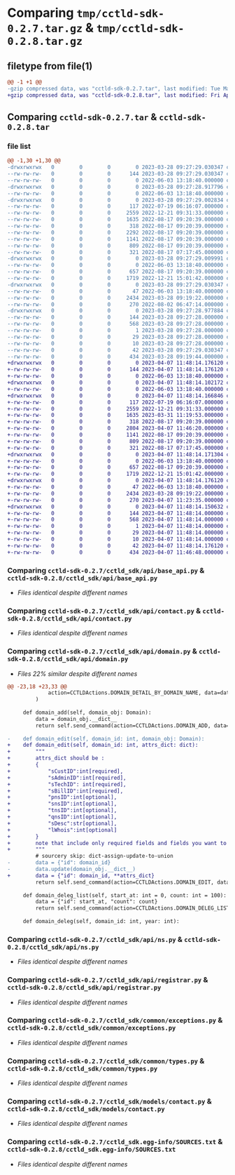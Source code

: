 # Comparing `tmp/cctld-sdk-0.2.7.tar.gz` & `tmp/cctld-sdk-0.2.8.tar.gz`

## filetype from file(1)

```diff
@@ -1 +1 @@
-gzip compressed data, was "cctld-sdk-0.2.7.tar", last modified: Tue Mar 28 09:27:29 2023, max compression
+gzip compressed data, was "cctld-sdk-0.2.8.tar", last modified: Fri Apr  7 11:48:14 2023, max compression
```

## Comparing `cctld-sdk-0.2.7.tar` & `cctld-sdk-0.2.8.tar`

### file list

```diff
@@ -1,30 +1,30 @@
-drwxrwxrwx   0        0        0        0 2023-03-28 09:27:29.030347 cctld-sdk-0.2.7/
--rw-rw-rw-   0        0        0      144 2023-03-28 09:27:29.030347 cctld-sdk-0.2.7/PKG-INFO
--rw-rw-rw-   0        0        0        0 2022-06-03 13:18:40.000000 cctld-sdk-0.2.7/README.md
-drwxrwxrwx   0        0        0        0 2023-03-28 09:27:28.917796 cctld-sdk-0.2.7/cctld_sdk/
--rw-rw-rw-   0        0        0        0 2022-06-03 13:18:40.000000 cctld-sdk-0.2.7/cctld_sdk/__init__.py
-drwxrwxrwx   0        0        0        0 2023-03-28 09:27:29.002834 cctld-sdk-0.2.7/cctld_sdk/api/
--rw-rw-rw-   0        0        0      117 2022-07-19 06:16:07.000000 cctld-sdk-0.2.7/cctld_sdk/api/__init__.py
--rw-rw-rw-   0        0        0     2559 2022-12-21 09:31:33.000000 cctld-sdk-0.2.7/cctld_sdk/api/base_api.py
--rw-rw-rw-   0        0        0     1635 2022-08-17 09:20:39.000000 cctld-sdk-0.2.7/cctld_sdk/api/contact.py
--rw-rw-rw-   0        0        0      318 2022-08-17 09:20:39.000000 cctld-sdk-0.2.7/cctld_sdk/api/decorator.py
--rw-rw-rw-   0        0        0     2292 2022-08-17 09:20:39.000000 cctld-sdk-0.2.7/cctld_sdk/api/domain.py
--rw-rw-rw-   0        0        0     1141 2022-08-17 09:20:39.000000 cctld-sdk-0.2.7/cctld_sdk/api/ns.py
--rw-rw-rw-   0        0        0      809 2022-08-17 09:20:39.000000 cctld-sdk-0.2.7/cctld_sdk/api/registrar.py
--rw-rw-rw-   0        0        0      321 2022-08-17 07:17:45.000000 cctld-sdk-0.2.7/cctld_sdk/cctld.py
-drwxrwxrwx   0        0        0        0 2023-03-28 09:27:29.009991 cctld-sdk-0.2.7/cctld_sdk/common/
--rw-rw-rw-   0        0        0        0 2022-06-03 13:18:40.000000 cctld-sdk-0.2.7/cctld_sdk/common/__init__.py
--rw-rw-rw-   0        0        0      657 2022-08-17 09:20:39.000000 cctld-sdk-0.2.7/cctld_sdk/common/exceptions.py
--rw-rw-rw-   0        0        0     1719 2022-12-21 15:01:42.000000 cctld-sdk-0.2.7/cctld_sdk/common/types.py
-drwxrwxrwx   0        0        0        0 2023-03-28 09:27:29.030347 cctld-sdk-0.2.7/cctld_sdk/models/
--rw-rw-rw-   0        0        0       47 2022-06-03 13:18:40.000000 cctld-sdk-0.2.7/cctld_sdk/models/__init__.py
--rw-rw-rw-   0        0        0     2434 2023-03-28 09:19:22.000000 cctld-sdk-0.2.7/cctld_sdk/models/contact.py
--rw-rw-rw-   0        0        0      270 2022-08-02 06:47:14.000000 cctld-sdk-0.2.7/cctld_sdk/models/domain.py
-drwxrwxrwx   0        0        0        0 2023-03-28 09:27:28.977884 cctld-sdk-0.2.7/cctld_sdk.egg-info/
--rw-rw-rw-   0        0        0      144 2023-03-28 09:27:28.000000 cctld-sdk-0.2.7/cctld_sdk.egg-info/PKG-INFO
--rw-rw-rw-   0        0        0      568 2023-03-28 09:27:28.000000 cctld-sdk-0.2.7/cctld_sdk.egg-info/SOURCES.txt
--rw-rw-rw-   0        0        0        1 2023-03-28 09:27:28.000000 cctld-sdk-0.2.7/cctld_sdk.egg-info/dependency_links.txt
--rw-rw-rw-   0        0        0       29 2023-03-28 09:27:28.000000 cctld-sdk-0.2.7/cctld_sdk.egg-info/requires.txt
--rw-rw-rw-   0        0        0       10 2023-03-28 09:27:28.000000 cctld-sdk-0.2.7/cctld_sdk.egg-info/top_level.txt
--rw-rw-rw-   0        0        0       42 2023-03-28 09:27:29.030347 cctld-sdk-0.2.7/setup.cfg
--rw-rw-rw-   0        0        0      434 2023-03-28 09:19:44.000000 cctld-sdk-0.2.7/setup.py
+drwxrwxrwx   0        0        0        0 2023-04-07 11:48:14.176120 cctld-sdk-0.2.8/
+-rw-rw-rw-   0        0        0      144 2023-04-07 11:48:14.176120 cctld-sdk-0.2.8/PKG-INFO
+-rw-rw-rw-   0        0        0        0 2022-06-03 13:18:40.000000 cctld-sdk-0.2.8/README.md
+drwxrwxrwx   0        0        0        0 2023-04-07 11:48:14.102172 cctld-sdk-0.2.8/cctld_sdk/
+-rw-rw-rw-   0        0        0        0 2022-06-03 13:18:40.000000 cctld-sdk-0.2.8/cctld_sdk/__init__.py
+drwxrwxrwx   0        0        0        0 2023-04-07 11:48:14.166846 cctld-sdk-0.2.8/cctld_sdk/api/
+-rw-rw-rw-   0        0        0      117 2022-07-19 06:16:07.000000 cctld-sdk-0.2.8/cctld_sdk/api/__init__.py
+-rw-rw-rw-   0        0        0     2559 2022-12-21 09:31:33.000000 cctld-sdk-0.2.8/cctld_sdk/api/base_api.py
+-rw-rw-rw-   0        0        0     1635 2023-03-31 11:19:53.000000 cctld-sdk-0.2.8/cctld_sdk/api/contact.py
+-rw-rw-rw-   0        0        0      318 2022-08-17 09:20:39.000000 cctld-sdk-0.2.8/cctld_sdk/api/decorator.py
+-rw-rw-rw-   0        0        0     2804 2023-04-07 11:46:20.000000 cctld-sdk-0.2.8/cctld_sdk/api/domain.py
+-rw-rw-rw-   0        0        0     1141 2022-08-17 09:20:39.000000 cctld-sdk-0.2.8/cctld_sdk/api/ns.py
+-rw-rw-rw-   0        0        0      809 2022-08-17 09:20:39.000000 cctld-sdk-0.2.8/cctld_sdk/api/registrar.py
+-rw-rw-rw-   0        0        0      321 2022-08-17 07:17:45.000000 cctld-sdk-0.2.8/cctld_sdk/cctld.py
+drwxrwxrwx   0        0        0        0 2023-04-07 11:48:14.171304 cctld-sdk-0.2.8/cctld_sdk/common/
+-rw-rw-rw-   0        0        0        0 2022-06-03 13:18:40.000000 cctld-sdk-0.2.8/cctld_sdk/common/__init__.py
+-rw-rw-rw-   0        0        0      657 2022-08-17 09:20:39.000000 cctld-sdk-0.2.8/cctld_sdk/common/exceptions.py
+-rw-rw-rw-   0        0        0     1719 2022-12-21 15:01:42.000000 cctld-sdk-0.2.8/cctld_sdk/common/types.py
+drwxrwxrwx   0        0        0        0 2023-04-07 11:48:14.176120 cctld-sdk-0.2.8/cctld_sdk/models/
+-rw-rw-rw-   0        0        0       47 2022-06-03 13:18:40.000000 cctld-sdk-0.2.8/cctld_sdk/models/__init__.py
+-rw-rw-rw-   0        0        0     2434 2023-03-28 09:19:22.000000 cctld-sdk-0.2.8/cctld_sdk/models/contact.py
+-rw-rw-rw-   0        0        0      270 2023-04-07 11:23:35.000000 cctld-sdk-0.2.8/cctld_sdk/models/domain.py
+drwxrwxrwx   0        0        0        0 2023-04-07 11:48:14.150632 cctld-sdk-0.2.8/cctld_sdk.egg-info/
+-rw-rw-rw-   0        0        0      144 2023-04-07 11:48:14.000000 cctld-sdk-0.2.8/cctld_sdk.egg-info/PKG-INFO
+-rw-rw-rw-   0        0        0      568 2023-04-07 11:48:14.000000 cctld-sdk-0.2.8/cctld_sdk.egg-info/SOURCES.txt
+-rw-rw-rw-   0        0        0        1 2023-04-07 11:48:14.000000 cctld-sdk-0.2.8/cctld_sdk.egg-info/dependency_links.txt
+-rw-rw-rw-   0        0        0       29 2023-04-07 11:48:14.000000 cctld-sdk-0.2.8/cctld_sdk.egg-info/requires.txt
+-rw-rw-rw-   0        0        0       10 2023-04-07 11:48:14.000000 cctld-sdk-0.2.8/cctld_sdk.egg-info/top_level.txt
+-rw-rw-rw-   0        0        0       42 2023-04-07 11:48:14.176120 cctld-sdk-0.2.8/setup.cfg
+-rw-rw-rw-   0        0        0      434 2023-04-07 11:46:48.000000 cctld-sdk-0.2.8/setup.py
```

### Comparing `cctld-sdk-0.2.7/cctld_sdk/api/base_api.py` & `cctld-sdk-0.2.8/cctld_sdk/api/base_api.py`

 * *Files identical despite different names*

### Comparing `cctld-sdk-0.2.7/cctld_sdk/api/contact.py` & `cctld-sdk-0.2.8/cctld_sdk/api/contact.py`

 * *Files identical despite different names*

### Comparing `cctld-sdk-0.2.7/cctld_sdk/api/domain.py` & `cctld-sdk-0.2.8/cctld_sdk/api/domain.py`

 * *Files 22% similar despite different names*

```diff
@@ -23,18 +23,33 @@
             action=CCTLDActions.DOMAIN_DETAIL_BY_DOMAIN_NAME, data=data
         )
 
     def domain_add(self, domain_obj: Domain):
         data = domain_obj.__dict__
         return self.send_command(action=CCTLDActions.DOMAIN_ADD, data=data)
 
-    def domain_edit(self, domain_id: int, domain_obj: Domain):
+    def domain_edit(self, domain_id: int, attrs_dict: dict):
+        """
+        attrs_dict should be :
+        {
+            "sCustID":int[required],
+            "sAdminID":int[required],
+            "sTechID": int[required],
+            "sBillID":int[required],
+            "pnsID":int[optional],
+            "snsID":int[optional],
+            "tnsID":int[optional],
+            "qnsID":int[optional],
+            "sDesc":str[optional],
+            "lWhois":int[optional]
+        }
+        note that include only required fields and fields you want to change in attrs_dict
+        """
         # sourcery skip: dict-assign-update-to-union
-        data = {"id": domain_id}
-        data.update(domain_obj.__dict__)
+        data = {"id": domain_id, **attrs_dict}
         return self.send_command(action=CCTLDActions.DOMAIN_EDIT, data=data)
 
     def domain_deleg_list(self, start_at: int = 0, count: int = 100):
         data = {"id": start_at, "count": count}
         return self.send_command(action=CCTLDActions.DOMAIN_DELEG_LIST, data=data)
 
     def domain_deleg(self, domain_id: int, year: int):
```

### Comparing `cctld-sdk-0.2.7/cctld_sdk/api/ns.py` & `cctld-sdk-0.2.8/cctld_sdk/api/ns.py`

 * *Files identical despite different names*

### Comparing `cctld-sdk-0.2.7/cctld_sdk/api/registrar.py` & `cctld-sdk-0.2.8/cctld_sdk/api/registrar.py`

 * *Files identical despite different names*

### Comparing `cctld-sdk-0.2.7/cctld_sdk/common/exceptions.py` & `cctld-sdk-0.2.8/cctld_sdk/common/exceptions.py`

 * *Files identical despite different names*

### Comparing `cctld-sdk-0.2.7/cctld_sdk/common/types.py` & `cctld-sdk-0.2.8/cctld_sdk/common/types.py`

 * *Files identical despite different names*

### Comparing `cctld-sdk-0.2.7/cctld_sdk/models/contact.py` & `cctld-sdk-0.2.8/cctld_sdk/models/contact.py`

 * *Files identical despite different names*

### Comparing `cctld-sdk-0.2.7/cctld_sdk.egg-info/SOURCES.txt` & `cctld-sdk-0.2.8/cctld_sdk.egg-info/SOURCES.txt`

 * *Files identical despite different names*

